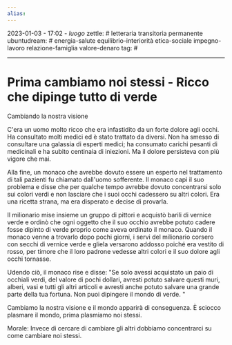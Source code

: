 ```yaml
---
alias: 
---
```

2023-01-03 - 17:02 - *luogo*
zettle: # letteraria transitoria permanente
ubuntudream: # energia-salute equilibrio-interiorità etica-sociale impegno-lavoro relazione-famiglia valore-denaro 
tag: #

---
# Prima cambiamo noi stessi - Ricco che dipinge tutto di verde

Cambiando la nostra visione

C'era un uomo molto ricco che era infastidito da un forte dolore agli occhi. Ha consultato molti medici ed è stato trattato da diversi. Non ha smesso di consultare una galassia di esperti medici; ha consumato carichi pesanti di medicinali e ha subito centinaia di iniezioni. Ma il dolore persisteva con più vigore che mai.

Alla fine, un monaco che avrebbe dovuto essere un esperto nel trattamento di tali pazienti fu chiamato dall'uomo sofferente. Il monaco capì il suo problema e disse che per qualche tempo avrebbe dovuto concentrarsi solo sui colori verdi e non lasciare che i suoi occhi cadessero su altri colori. Era una ricetta strana, ma era disperato e decise di provarla.

Il milionario mise insieme un gruppo di pittori e acquistò barili di vernice verde e ordinò che ogni oggetto che il suo occhio avrebbe potuto cadere fosse dipinto di verde proprio come aveva ordinato il monaco. Quando il monaco venne a trovarlo dopo pochi giorni, i servi del milionario corsero con secchi di vernice verde e gliela versarono addosso poiché era vestito di rosso, per timore che il loro padrone vedesse altri colori e il suo dolore agli occhi tornasse.

Udendo ciò, il monaco rise e disse: "Se solo avessi acquistato un paio di occhiali verdi, del valore di pochi dollari, avresti potuto salvare questi muri, alberi, vasi e tutti gli altri articoli e avresti anche potuto salvare una grande parte della tua fortuna. Non puoi dipingere il mondo di verde. "

Cambiamo la nostra visione e il mondo apparirà di conseguenza. È sciocco plasmare il mondo, prima plasmiamo noi stessi.

Morale: Invece di cercare di cambiare gli altri dobbiamo concentrarci su come cambiare noi stessi.